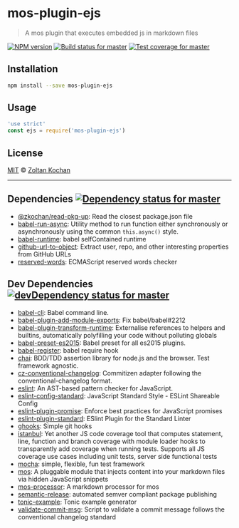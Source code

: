 <!--@'# ' + pkg.name-->
# mos-plugin-ejs
<!--/@-->

<!--@'> ' + pkg.description-->
> A mos plugin that executes embedded js in markdown files
<!--/@-->

<!--@shields.flatSquare('npm', 'travis', 'coveralls')-->
[![NPM version](https://img.shields.io/npm/v/mos-plugin-ejs.svg?style=flat-square)](https://www.npmjs.com/package/mos-plugin-ejs) [![Build status for master](https://img.shields.io/travis/mosjs/mos-plugin-ejs/master.svg?style=flat-square)](https://travis-ci.org/mosjs/mos-plugin-ejs) [![Test coverage for master](https://img.shields.io/coveralls/mosjs/mos-plugin-ejs/master.svg?style=flat-square)](https://coveralls.io/r/mosjs/mos-plugin-ejs?branch=master)
<!--/@-->

<!--@installation()-->
## Installation

```sh
npm install --save mos-plugin-ejs
```
<!--/@-->

## Usage

<!--@example('./example.js')-->
```js
'use strict'
const ejs = require('mos-plugin-ejs')
```
<!--/@-->

<!--@license()-->
## License

[MIT](./LICENSE) © [Zoltan Kochan](http://kochan.io)
<!--/@-->

* * *

<!--@dependencies({ shield: 'flat-square' })-->
## <a name="dependencies">Dependencies</a> [![Dependency status for master](https://img.shields.io/david/mosjs/mos-plugin-ejs/master.svg?style=flat-square)](https://david-dm.org/mosjs/mos-plugin-ejs/master)

- [@zkochan/read-pkg-up](https://github.com/zkochan/read-pkg-up): Read the closest package.json file
- [babel-run-async](https://github.com/zkochan/run-async): Utility method to run function either synchronously or asynchronously using the common `this.async()` style.
- [babel-runtime](https://github.com/babel/babel/blob/master/packages): babel selfContained runtime
- [github-url-to-object](https://github.com/zeke/github-url-to-object): Extract user, repo, and other interesting properties from GitHub URLs
- [reserved-words](https://github.com/zxqfox/reserved-words): ECMAScript reserved words checker

<!--/@-->

<!--@devDependencies({ shield: 'flat-square' })-->
## <a name="dev-dependencies">Dev Dependencies</a> [![devDependency status for master](https://img.shields.io/david/dev/mosjs/mos-plugin-ejs/master.svg?style=flat-square)](https://david-dm.org/mosjs/mos-plugin-ejs/master#info=devDependencies)

- [babel-cli](https://github.com/babel/babel/blob/master/packages): Babel command line.
- [babel-plugin-add-module-exports](https://github.com/59naga/babel-plugin-add-module-exports): Fix babel/babel#2212
- [babel-plugin-transform-runtime](https://github.com/babel/babel/blob/master/packages): Externalise references to helpers and builtins, automatically polyfilling your code without polluting globals
- [babel-preset-es2015](https://github.com/babel/babel/blob/master/packages): Babel preset for all es2015 plugins.
- [babel-register](https://github.com/babel/babel/blob/master/packages): babel require hook
- [chai](https://github.com/chaijs/chai): BDD/TDD assertion library for node.js and the browser. Test framework agnostic.
- [cz-conventional-changelog](https://github.com/commitizen/cz-conventional-changelog): Commitizen adapter following the conventional-changelog format.
- [eslint](https://github.com/eslint/eslint): An AST-based pattern checker for JavaScript.
- [eslint-config-standard](https://github.com/feross/eslint-config-standard): JavaScript Standard Style - ESLint Shareable Config
- [eslint-plugin-promise](https://github.com/xjamundx/eslint-plugin-promise): Enforce best practices for JavaScript promises
- [eslint-plugin-standard](https://github.com/xjamundx/eslint-plugin-standard): ESlint Plugin for the Standard Linter
- [ghooks](https://github.com/gtramontina/ghooks): Simple git hooks
- [istanbul](https://github.com/gotwarlost/istanbul): Yet another JS code coverage tool that computes statement, line, function and branch coverage with module loader hooks to transparently add coverage when running tests. Supports all JS coverage use cases including unit tests, server side functional tests
- [mocha](https://github.com/mochajs/mocha): simple, flexible, fun test framework
- [mos](https://github.com/zkochan/mos): A pluggable module that injects content into your markdown files via hidden JavaScript snippets
- [mos-processor](https://github.com/mosjs/mos-processor): A markdown processor for mos
- [semantic-release](https://github.com/semantic-release/semantic-release): automated semver compliant package publishing
- [tonic-example](https://github.com/zkochan/tonic-example): Tonic example generator
- [validate-commit-msg](https://github.com/kentcdodds/validate-commit-msg): Script to validate a commit message follows the conventional changelog standard

<!--/@-->
